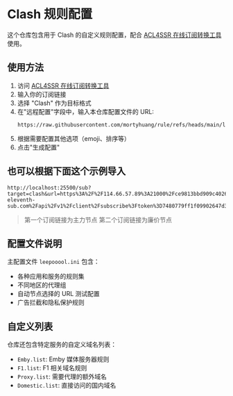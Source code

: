 # Clash 规则配置

这个仓库包含用于 Clash 的自定义规则配置，配合 [ACL4SSR 在线订阅转换工具](https://acl4ssr-sub.github.io/) 使用。

## 使用方法

1. 访问 [ACL4SSR 在线订阅转换工具](https://acl4ssr-sub.github.io/)
2. 输入你的订阅链接
3. 选择 "Clash" 作为目标格式
4. 在"远程配置"字段中，输入本仓库配置文件的 URL:
   ```
   https://raw.githubusercontent.com/mortyhuang/rule/refs/heads/main/leepooool.ini
   ```
5. 根据需要配置其他选项（emoji、排序等）
6. 点击"生成配置"

## 也可以根据下面这个示例导入

```
http://localhost:25500/sub?target=clash&url=https%3A%2F%2F114.66.57.89%3A21000%2Fce9813bbd909c40265845fadb7e5fb48%7Chttps%3A%2F%2Fwww12.bigairport-eleventh-sub.com%2Fapi%2Fv1%2Fclient%2Fsubscribe%3Ftoken%3D7480779ff1f09902647d31a86382f23b&insert=false&config=https%3A%2F%2Fraw.githubusercontent.com%2Fmortyhuang%2Frule%2Frefs%2Fheads%2Fmain%2Fleepooool.ini&emoji=true&list=false&tfo=false&scv=true&fdn=false&expand=true&sort=false&new_name=true
```
> 第一个订阅链接为主力节点
> 第二个订阅链接为廉价节点


## 配置文件说明

主配置文件 `leepooool.ini` 包含：

- 各种应用和服务的规则集
- 不同地区的代理组
- 自动节点选择的 URL 测试配置
- 广告拦截和隐私保护规则

## 自定义列表

仓库还包含特定服务的自定义域名列表：

- `Emby.list`: Emby 媒体服务器规则
- `F1.list`: F1 相关域名规则
- `Proxy.list`: 需要代理的额外域名
- `Domestic.list`: 直接访问的国内域名
